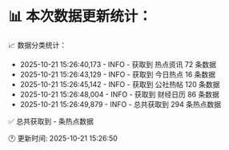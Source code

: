 📊 本次数据更新统计：
==========================

📈 数据分类统计：
- 2025-10-21 15:26:40,173 - INFO - 获取到 热点资讯 72 条数据
- 2025-10-21 15:26:43,129 - INFO - 获取到 今日热点 16 条数据
- 2025-10-21 15:26:45,142 - INFO - 获取到 公社热帖 120 条数据
- 2025-10-21 15:26:48,004 - INFO - 获取到 财经日历 86 条数据
- 2025-10-21 15:26:49,879 - INFO - 总共获取到 294 条热点数据

✅ 总共获取到 - 条热点数据

🕐 更新时间: 2025-10-21 15:26:50
